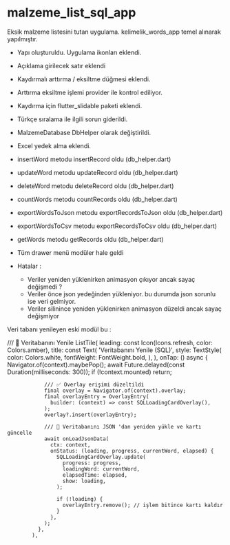 # malzeme_list_sql_app

Eksik malzeme listesini tutan uygulama.
kelimelik_words_app temel alınarak yapılmıştır.

- Yapı oluşturuldu. Uygulama ikonları eklendi.
- Açıklama girilecek satır eklendi
- Kaydırmalı arttırma / eksiltme düğmesi eklendi.
- Arttırma eksiltme işlemi provider ile kontrol ediliyor.
- Kaydırma için flutter_slidable paketi eklendi.
- Türkçe sıralama ile ilgili sorun giderildi.
- MalzemeDatabase DbHelper olarak değiştirildi.
- Excel yedek alma eklendi.
- insertWord metodu insertRecord oldu (db_helper.dart)
- updateWord metodu updateRecord oldu (db_helper.dart)
- deleteWord metodu deleteRecord oldu (db_helper.dart)
- countWords metodu countRecords oldu (db_helper.dart)
- exportWordsToJson metodu exportRecordsToJson oldu (db_helper.dart)
- exportWordsToCsv metodu exportRecordsToCsv oldu (db_helper.dart)
- getWords metodu getRecords oldu (db_helper.dart)
- Tüm drawer menü modüler hale geldi

- Hatalar :
  - Veriler yeniden yüklenirken animasyon çıkıyor ancak sayaç değişmedi ?
  - Veriler önce json yedeğinden yükleniyor. bu durumda json sorunlu ise veri gelmiyor.
  - Veriler silinince yeniden yüklenirken animasyon düzeldi ancak sayaç değişmiyor

Veri tabanı yenileyen eski modül bu : 

/// 📌 Veritabanını Yenile
ListTile(
leading: const Icon(Icons.refresh, color: Colors.amber),
title: const Text(
'Veritabanını Yenile (SQL)',
style: TextStyle(
color: Colors.white,
fontWeight: FontWeight.bold,
),
),
onTap: () async {
Navigator.of(context).maybePop();
await Future.delayed(const Duration(milliseconds: 300));
if (!context.mounted) return;

                /// ✅ Overlay erişimi düzeltildi
                final overlay = Navigator.of(context).overlay;
                final overlayEntry = OverlayEntry(
                  builder: (context) => const SQLLoadingCardOverlay(),
                );
                overlay?.insert(overlayEntry);

                /// 🔄 Veritabanını JSON 'dan yeniden yükle ve kartı güncelle
                await onLoadJsonData(
                  ctx: context,
                  onStatus: (loading, progress, currentWord, elapsed) {
                    SQLLoadingCardOverlay.update(
                      progress: progress,
                      loadingWord: currentWord,
                      elapsedTime: elapsed,
                      show: loading,
                    );

                    if (!loading) {
                      overlayEntry.remove(); // işlem bitince kartı kaldır
                    }
                  },
                );
              },
            ),
